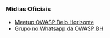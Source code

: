 ### Mídias Oficiais
* [Meetup OWASP Belo Horizonte](https://www.meetup.com/pt-BR/OWASP-Belo-Horizonte-Chapter/)
* [Grupo no Whatsapp da OWASP BH](https://chat.whatsapp.com/JaX5rC6EWqkISp0SKAC2pH)
